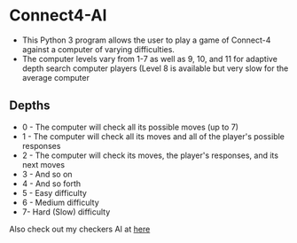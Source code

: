 # Connect4-AI

- This Python 3 program allows the user to play a game of Connect-4 against a computer of varying difficulties.
- The computer levels vary from 1-7 as well as 9, 10, and 11 for adaptive depth search computer players  (Level 8 is available but very slow for the average computer

## Depths
- 0 - The computer will check all its possible moves (up to 7)
- 1 - The computer will check all its moves and all of the player's possible responses
- 2 - The computer will check its moves, the player's responses, and its next moves
- 3 - And so on
- 4 - And so forth
- 5 - Easy difficulty
- 6 - Medium difficulty
- 7- Hard (Slow) difficulty

Also check out my checkers AI at [here](https://github.com/Regulator13/CheckersAI)
